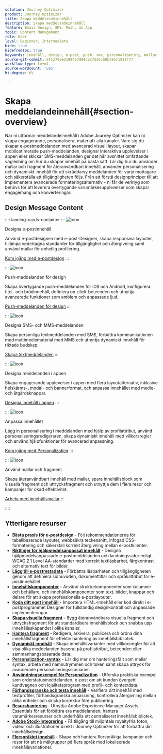 ```yaml
---
solution: Journey Optimizer
product: Journey Optimizer
title: Skapa meddelandeinnehåll
description: Skapa meddelandeinnehåll
feature: Email Design, SMS, Push, In App
topic: Content Management
role: User
level: Beginner, Intermediate
hide: true
hidefromtoc: true
keywords: innehåll, design, e-post, push, sms, personalisering, mallar
source-git-commit: ef12790e3199457d94c2c7d56c60bb9571921f77
workflow-type: tm+mt
source-wordcount: '585'
ht-degree: 0%

---
```


# Skapa meddelandeinnehåll{#section-overview}

När ni utformar meddelandeinnehåll i Adobe Journey Optimizer kan ni skapa engagerande, personaliserat material i alla kanaler. Vare sig du skapar e-postmeddelanden med avancerad visuell layout, skapar mobiloptimerade push-meddelanden, designar interaktiva upplevelser i appen eller skickar SMS-meddelanden ger det här avsnittet omfattande vägledning om hur du skapar innehåll på bästa sätt. Lär dig hur du använder mallar och fragment för återanvändbart innehåll, använder personalisering och dynamiskt innehåll för att skräddarsy meddelanden för varje mottagare och säkerställa att tillgängligheten följs. Från att förstå designprinciper till att implementera avancerade formateringsalternativ - ni får de verktyg som behövs för att leverera övertygande varumärkesupplevelser som skapar engagemang och konverteringar.

## Design Message Content

:::: landing-cards-container
:::
![icon](https://cdn.experienceleague.adobe.com/icons/email.svg)

Designa e-postinnehåll

Använd e-postdesignen med e-post-Designer, skapa responsiva layouter, tillämpa vedertagna standarder för tillgänglighet och återgivning samt använd mallar för enhetlig profilering.

[Kom igång med e-postdesign](../email/get-started-email-design.md)
:::

:::
![icon](https://cdn.experienceleague.adobe.com/icons/mobile.svg)

Push-meddelanden för design

Skapa övertygande push-meddelanden för iOS och Android, konfigurera titel- och brödinnehåll, definiera on-click-beteenden och utnyttja avancerade funktioner som emblem och anpassade ljud.

[Push-meddelanden för design](../push/design-push.md)
:::

:::
![icon](https://cdn.experienceleague.adobe.com/icons/chat.svg)

Designa SMS- och MMS-meddelanden

Skapa personliga textmeddelanden med SMS, förbättra kommunikationen med multimediematerial med MMS och utnyttja dynamiskt innehåll för riktade budskap.

[Skapa textmeddelanden](../sms/create-sms.md)
:::

:::
![icon](https://cdn.experienceleague.adobe.com/icons/device-mobile.svg)

Designa meddelanden i appen

Skapa engagerande upplevelser i appen med flera layoutalternativ, inklusive helskärms-, modal- och bannerformat, och anpassa innehållet med medie- och åtgärdsknappar.

[Designa innehåll i appen](../in-app/design-in-app.md)
:::

:::
![icon](https://cdn.experienceleague.adobe.com/icons/personalization.svg)

Anpassa innehållet

Lägg in personalisering i meddelanden med hjälp av profilattribut, använd personaliseringsredigeraren, skapa dynamiskt innehåll med villkorsregler och använd hjälpfunktioner för avancerad anpassning.

[Kom igång med Personalization](../personalization/personalize.md)
:::

:::
![icon](https://cdn.experienceleague.adobe.com/icons/duplicate.svg)

Använd mallar och fragment

Skapa återanvändbart innehåll med mallar, spara innehållsblock som visuella fragment och uttrycksfragment och utnyttja dem i flera resor och kampanjer för ökad effektivitet.

[Arbeta med innehållsmallar](../content-management/use-content-templates.md)
:::

::::


## Ytterligare resurser

- **[Bästa praxis för e-postdesign](../email/get-started-email-design.md#best-practices)** - Följ rekommendationerna för tabellbaserade layouter, webbsäkra teckensnitt, infogad CSS-formatering och säkerställ korrekt återgivning mellan e-postklienter.
- **[Riktlinjer för hjälpmedelsanpassat innehåll](../email/accessible-content.md)** - Designa hjälpmedelsanpassade e-postmeddelanden och landningssidor enligt WCAG 2.1 Level AA-standarder med korrekt textläsbarhet, färgkontrast och alternativ text för bilder.
- **[Lägg till e-postmetadata](../email/email-metadata.md)** - Förbättra läsbarheten och tillgängligheten genom att definiera sidhuvuden, dokumenttitlar och språkattribut för e-postinnehållet.
- **[Innehållskomponenter](../email/content-components.md)** - Använd strukturkomponenter som kolumner och behållare, och innehållskomponenter som text, bilder, knappar och delare för att skapa professionella e-postlayouter.
- **[Koda ditt eget innehåll](../email/code-content.md)** - Importera HTML-innehåll eller kod direkt i e-postprogrammet Designer för fullständig designkontroll och anpassade implementeringar.
- **[Skapa visuella fragment](../content-management/create-fragments.md)** - Bygg återanvändbara visuella fragment och uttrycksfragment för att standardisera innehållsblock och snabba upp innehållsskapandet i olika kanaler.
- **[Hantera fragment](../content-management/manage-fragments.md)** - Redigera, arkivera, publicera och ordna dina innehållsfragment för effektiv hantering av innehållsbibliotek.
- **[Dynamiskt innehåll](../personalization/dynamic-content.md)** - Skapa innehållsvarianter med villkorsregler för att visa olika meddelanden baserat på profilattribut, beteenden eller sammanhangsbaserade data.
- **[Personalization-syntax](../personalization/personalization-syntax.md)** - Lär dig mer om hanteringsfält som mallar syntax, arbeta med namnutrymmen och token samt skapa uttryck för avancerade personaliseringsscenarier.
- **[Användningsexempel för Personalization](../personalization/personalization-use-case.md)** - Utforska praktiska exempel som orderstatusmeddelanden, e-post om att kunden övergett kundvagnen och lojalitetsprogram med profil- och kontextdata.
- **[Förhandsgranska och testa innehåll](../content-management/preview-test.md)** - Verifiera ditt innehåll med testprofiler, förhandsgranska anpassning, kontrollera återgivning mellan olika enheter och skicka korrektur före publicering.
- **[Resurshantering](../integrations/assets.md)** - Utnyttja Adobe Experience Manager Assets Essentials för att förbättra era meddelanden, hantera varumärkesresurser och underhålla ett centraliserat innehållsbibliotek.
- **[Adobe Stock-integrering](../integrations/stock.md)** - Få tillgång till miljontals royaltyfria foton, videor och illustrationer direkt i Journey Optimizer för att förbättra din innehållsdesign.
- **[Flerspråkigt innehåll](../content-management/multilingual-gs.md)** - Skapa och hantera flerspråkiga kampanjer och resor för att nå målgrupper på flera språk med lokaliserade innehållsvariationer.

